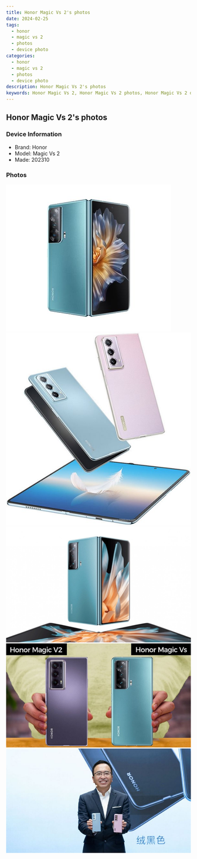 ```yaml
---
title: Honor Magic Vs 2's photos
date: 2024-02-25
tags: 
  - honor
  - magic vs 2
  - photos
  - device photo
categories: 
  - honor
  - magic vs 2
  - photos
  - device photo
description: Honor Magic Vs 2's photos
keywords: Honor Magic Vs 2, Honor Magic Vs 2 photos, Honor Magic Vs 2 device photo
---
```


## Honor Magic Vs 2's photos

### Device Information

- Brand: Honor
- Model: Magic Vs 2
- Made: 202310

### Photos

![/images/best-assets/devices/honor/honor-magic-vs-2/1.jpg](/images/best-assets/devices/honor/honor-magic-vs-2/1.jpg)
![/images/best-assets/devices/honor/honor-magic-vs-2/2.jpg](/images/best-assets/devices/honor/honor-magic-vs-2/2.jpg)
![/images/best-assets/devices/honor/honor-magic-vs-2/3.jpg](/images/best-assets/devices/honor/honor-magic-vs-2/3.jpg)
![/images/best-assets/devices/honor/honor-magic-vs-2/4.jpg](/images/best-assets/devices/honor/honor-magic-vs-2/4.jpg)
![/images/best-assets/devices/honor/honor-magic-vs-2/5.jpg](/images/best-assets/devices/honor/honor-magic-vs-2/5.jpg)
